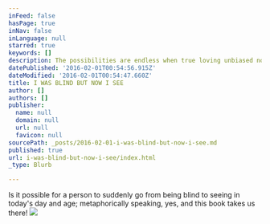 ```yaml
---
inFeed: false
hasPage: true
inNav: false
inLanguage: null
starred: true
keywords: []
description: The possibilities are endless when true loving unbiased non-judgemental truth is on our side
datePublished: '2016-02-01T00:54:56.915Z'
dateModified: '2016-02-01T00:54:47.660Z'
title: I WAS BLIND BUT NOW I SEE
author: []
authors: []
publisher:
  name: null
  domain: null
  url: null
  favicon: null
sourcePath: _posts/2016-02-01-i-was-blind-but-now-i-see.md
published: true
url: i-was-blind-but-now-i-see/index.html
_type: Blurb

---
```

Is it possible for a person to suddenly go from being blind to seeing in today's day and age; metaphorically speaking, yes, and this book takes us there! ![](https://the-grid-user-content.s3-us-west-2.amazonaws.com/cd867089-c9cb-43a0-8158-26dacfe8b2c0.jpg)